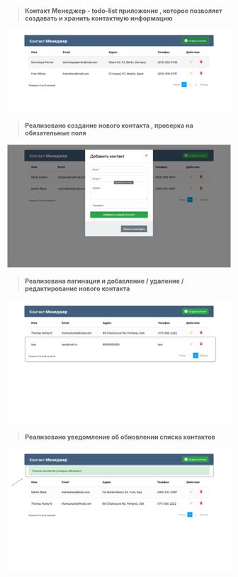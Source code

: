 > #### Контакт Менеджер - todo-list приложение , которое позволяет создавать и хранить контактную информацию

<img src="./shot.png" alt="">

> #### Реализовано создание нового контакта , проверка на обязательные поля

<img src="./add-contact.png" alt="">

> #### Реализована пагинация и добавление / удаление / редактирование нового контакта

<img src="./pagination.png" alt="">

> #### Реализовано уведомление об обновлении списка контактов

<img src="./update.png" alt="">
